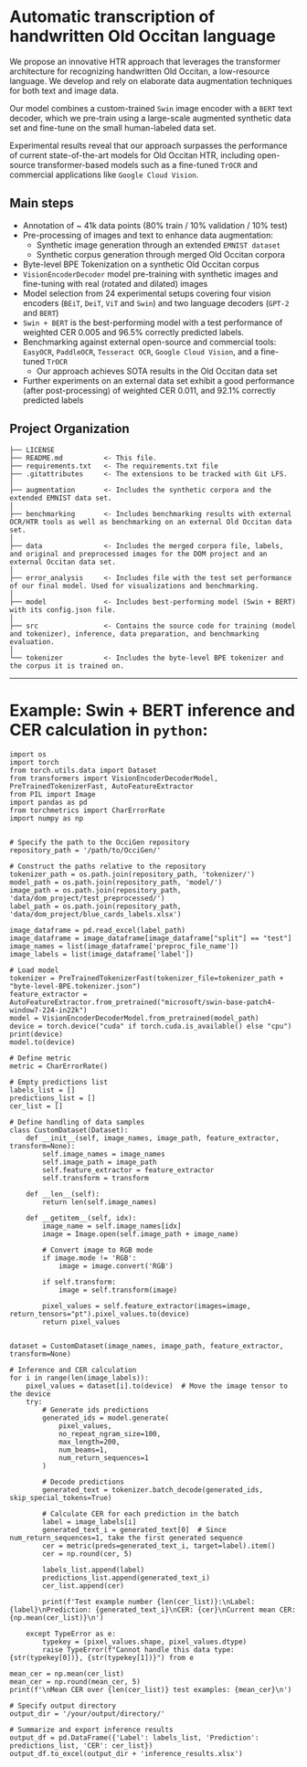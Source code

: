 # Automatic transcription of handwritten Old Occitan language

We propose an innovative HTR approach that leverages the transformer architecture for recognizing handwritten Old Occitan, a low-resource language. We develop and rely on elaborate data augmentation techniques for both text and image data.

Our model combines a custom-trained `Swin` image encoder with a `BERT` text decoder, which we pre-train using a large-scale augmented synthetic data set and fine-tune on the small human-labeled data set.

Experimental results reveal that our approach surpasses the performance of current state-of-the-art models for Old Occitan HTR, including open-source transformer-based models such as a fine-tuned `TrOCR` and commercial applications like `Google Cloud Vision`.

## Main steps

- Annotation of ~ 41k data points (80% train / 10% validation / 10% test)
- Pre-processing of images and text to enhance data augmentation:
    - Synthetic image generation through an extended `EMNIST dataset`
    - Synthetic corpus generation through merged Old Occitan corpora
- Byte-level BPE Tokenization on a synthetic Old Occitan corpus
- `VisionEncoderDecoder` model pre-training with synthetic images and fine-tuning with real (rotated and dilated) images
- Model selection from 24 experimental setups covering four vision encoders (`BEiT`, `DeiT`, `ViT` and `Swin`) and two language decoders (`GPT-2` and `BERT`)
- `Swin + BERT` is the best-performing model with a test performance of weighted CER 0.005 and 96.5% correctly predicted labels.
- Benchmarking against external open-source and commercial tools: `EasyOCR`, `PaddleOCR`, `Tesseract OCR`, `Google Cloud Vision`, and a fine-tuned `TrOCR`
  - Our approach achieves SOTA results in the Old Occitan data set
- Further experiments on an external data set exhibit a good performance (after post-processing) of weighted CER 0.011, and 92.1% correctly predicted labels 

Project Organization
------------

    ├── LICENSE
    ├── README.md          <- This file.
    ├── requirements.txt   <- The requirements.txt file
    ├── .gitattributes     <- The extensions to be tracked with Git LFS.
    │
    ├── augmentation       <- Includes the synthetic corpora and the extended EMNIST data set.
    │
    ├── benchmarking       <- Includes benchmarking results with external OCR/HTR tools as well as benchmarking on an external Old Occitan data set.
    │
    ├── data               <- Includes the merged corpora file, labels, and original and preprocessed images for the DOM project and an external Occitan data set.
    │
    ├── error_analysis     <- Includes file with the test set performance of our final model. Used for visualizations and benchmarking.
    │    
    ├── model              <- Includes best-performing model (Swin + BERT) with its config.json file.
    │
    ├── src                <- Contains the source code for training (model and tokenizer), inference, data preparation, and benchmarking evaluation.
    │
    └── tokenizer          <- Includes the byte-level BPE tokenizer and the corpus it is trained on.



--------


# Example: Swin + BERT inference and CER calculation in `python`:
```
import os
import torch
from torch.utils.data import Dataset
from transformers import VisionEncoderDecoderModel, PreTrainedTokenizerFast, AutoFeatureExtractor
from PIL import Image
import pandas as pd
from torchmetrics import CharErrorRate
import numpy as np


# Specify the path to the OcciGen repository
repository_path = '/path/to/OcciGen/'

# Construct the paths relative to the repository
tokenizer_path = os.path.join(repository_path, 'tokenizer/')
model_path = os.path.join(repository_path, 'model/')
image_path = os.path.join(repository_path, 'data/dom_project/test_preprocessed/')
label_path = os.path.join(repository_path, 'data/dom_project/blue_cards_labels.xlsx')

image_dataframe = pd.read_excel(label_path)
image_dataframe = image_dataframe[image_dataframe["split"] == "test"]
image_names = list(image_dataframe['preproc_file_name'])
image_labels = list(image_dataframe['label'])

# Load model
tokenizer = PreTrainedTokenizerFast(tokenizer_file=tokenizer_path + "byte-level-BPE.tokenizer.json")
feature_extractor = AutoFeatureExtractor.from_pretrained("microsoft/swin-base-patch4-window7-224-in22k")
model = VisionEncoderDecoderModel.from_pretrained(model_path)
device = torch.device("cuda" if torch.cuda.is_available() else "cpu")
print(device)
model.to(device)

# Define metric
metric = CharErrorRate()

# Empty predictions list
labels_list = []
predictions_list = []
cer_list = []

# Define handling of data samples
class CustomDataset(Dataset):
    def __init__(self, image_names, image_path, feature_extractor, transform=None):
        self.image_names = image_names
        self.image_path = image_path
        self.feature_extractor = feature_extractor
        self.transform = transform

    def __len__(self):
        return len(self.image_names)

    def __getitem__(self, idx):
        image_name = self.image_names[idx]
        image = Image.open(self.image_path + image_name)
        
        # Convert image to RGB mode
        if image.mode != 'RGB':
            image = image.convert('RGB')

        if self.transform:
            image = self.transform(image)

        pixel_values = self.feature_extractor(images=image, return_tensors="pt").pixel_values.to(device)
        return pixel_values
    

dataset = CustomDataset(image_names, image_path, feature_extractor, transform=None)

# Inference and CER calculation
for i in range(len(image_labels)):
    pixel_values = dataset[i].to(device)  # Move the image tensor to the device
    try:
        # Generate ids predictions
        generated_ids = model.generate(
            pixel_values,
            no_repeat_ngram_size=100,
            max_length=200,
            num_beams=1,
            num_return_sequences=1
        )

        # Decode predictions
        generated_text = tokenizer.batch_decode(generated_ids, skip_special_tokens=True)

        # Calculate CER for each prediction in the batch
        label = image_labels[i]
        generated_text_i = generated_text[0]  # Since num_return_sequences=1, take the first generated sequence
        cer = metric(preds=generated_text_i, target=label).item()
        cer = np.round(cer, 5)

        labels_list.append(label)
        predictions_list.append(generated_text_i)
        cer_list.append(cer)

        print(f'Test example number {len(cer_list)}:\nLabel: {label}\nPrediction: {generated_text_i}\nCER: {cer}\nCurrent mean CER: {np.mean(cer_list)}\n')

    except TypeError as e:
        typekey = (pixel_values.shape, pixel_values.dtype)
        raise TypeError(f"Cannot handle this data type: {str(typekey[0])}, {str(typekey[1])}") from e

mean_cer = np.mean(cer_list)
mean_cer = np.round(mean_cer, 5)
print(f'\nMean CER over {len(cer_list)} test examples: {mean_cer}\n')

# Specify output directory
output_dir = '/your/output/directory/'

# Summarize and export inference results
output_df = pd.DataFrame({'Label': labels_list, 'Prediction': predictions_list, 'CER': cer_list})
output_df.to_excel(output_dir + 'inference_results.xlsx')


```


